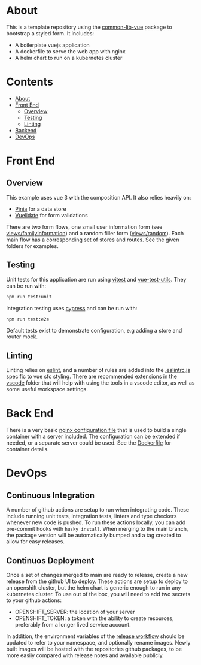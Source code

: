 # About

This is a template repository using the [common-lib-vue](https://www.npmjs.com/package/common-lib-vue) package to bootstrap a styled form. It includes:
- A boilerplate vuejs application
- A dockerfile to serve the web app with nginx 
- A helm chart to run on a kubernetes cluster

# Contents

- [About](#About)
- [Front End](#front-end)
  - [Overview](#overview)
  - [Testing](#testing)
  - [Linting](#linting)
- [Backend](#back-end)
- [DevOps](#devops)

# Front End

## Overview

This example uses vue 3 with the composition API. It also relies heavily on:

- [Pinia]() for a data store
- [Vuelidate]() for form validations

There are two form flows, one small user information form (see [views/familyInformation](src/views/family-information/)) and a random filler form ([views/random](src/views/random/)). Each main flow has a corresponding set of stores and routes. See the given folders for examples.

## Testing

Unit tests for this application are run using [vitest](https://vitest.dev/) and [vue-test-utils](https://test-utils.vuejs.org/guide/). They can be run with:
``` sh
npm run test:unit
```

Integration testing uses [cypress](https://www.cypress.io/) and can be run with:

``` sh
npm run test:e2e
```

Default tests exist to demonstrate configuration, e.g adding a store and router mock.

## Linting

Linting relies on [eslint](https://eslint.org/), and a number of rules are added into the [.eslintrc.js](.eslintrc.js) specific to vue sfc styling. There are recommended extensions in the [vscode](.vscode/extensions.json) folder that will help with using the tools in a vscode editor, as well as some useful workspace settings.

# Back End

There is a very basic [nginx configuration file](nginx.conf) that is used to build a single container with a server included. The configuration can be extended if needed, or a separate server could be used. See the [Dockerfile](Dockerfile) for container details.

# DevOps

## Continuous Integration

A number of github actions are setup to run when integrating code. These include running unit tests, integration tests, linters and type checkers whenever new code is pushed. To run these actions locally, you can add pre-commit hooks with `husky install`. When merging to the main branch, the package version will be automatically bumped and a tag created to allow for easy releases. 

## Continuos Deployment

Once a set of changes merged to main are ready to release, create a new release from the github UI to deploy. These actions are setup to deploy to an openshift cluster, but the helm chart is generic enough to run in any kubernetes cluster. To use out of the box, you will need to add two secrets to your github actions:

- OPENSHIFT_SERVER: the location of your server
- OPENSHIFT_TOKEN: a token with the ability to create resources, preferably from a longer lived service account.

In addition, the environment variables of the [release workflow](.github/workflows/release-version.yml) should be updated to refer to your namespace, and optionally rename images. Newly built images will be hosted with the repositories github packages, to be more easily compared with release notes and available publicly.